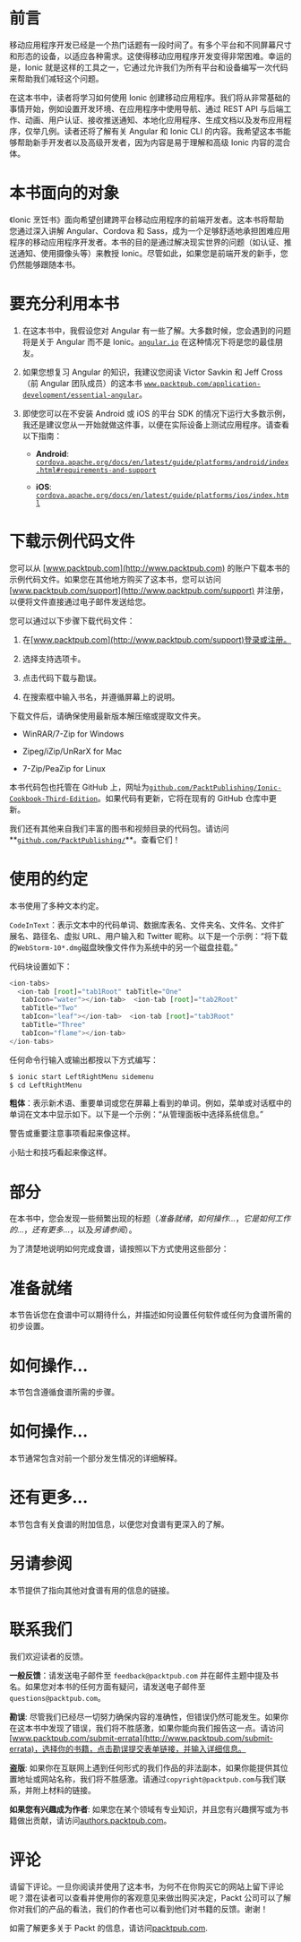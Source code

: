 # 前言

移动应用程序开发已经是一个热门话题有一段时间了。有多个平台和不同屏幕尺寸和形态的设备，以适应各种需求。这使得移动应用程序开发变得非常困难。幸运的是，Ionic 就是这样的工具之一，它通过允许我们为所有平台和设备编写一次代码来帮助我们减轻这个问题。

在这本书中，读者将学习如何使用 Ionic 创建移动应用程序。我们将从非常基础的事情开始，例如设置开发环境、在应用程序中使用导航、通过 REST API 与后端工作、动画、用户认证、接收推送通知、本地化应用程序、生成文档以及发布应用程序，仅举几例。读者还将了解有关 Angular 和 Ionic CLI 的内容。我希望这本书能够帮助新手开发者以及高级开发者，因为内容是易于理解和高级 Ionic 内容的混合体。

# 本书面向的对象

《Ionic 烹饪书》面向希望创建跨平台移动应用程序的前端开发者。这本书将帮助您通过深入讲解 Angular、Cordova 和 Sass，成为一个足够舒适地承担困难应用程序的移动应用程序开发者。本书的目的是通过解决现实世界的问题（如认证、推送通知、使用摄像头等）来教授 Ionic。尽管如此，如果您是前端开发的新手，您仍然能够跟随本书。

# 要充分利用本书

1.  在这本书中，我假设您对 Angular 有一些了解。大多数时候，您会遇到的问题将是关于 Angular 而不是 Ionic。[`angular.io`](https://angular.io) 在这种情况下将是您的最佳朋友。

1.  如果您想复习 Angular 的知识，我建议您阅读 Victor Savkin 和 Jeff Cross（前 Angular 团队成员）的这本书 [`www.packtpub.com/application-development/essential-angular`](https://www.packtpub.com/application-development/essential-angular)。

1.  即使您可以在不安装 Android 或 iOS 的平台 SDK 的情况下运行大多数示例，我还是建议您从一开始就做这件事，以便在实际设备上测试应用程序。请查看以下指南：

    +   **Android**: [`cordova.apache.org/docs/en/latest/guide/platforms/android/index.html#requirements-and-support`](https://cordova.apache.org/docs/en/latest/guide/platforms/android/index.html#requirements-and-support)

    +   **iOS**: [`cordova.apache.org/docs/en/latest/guide/platforms/ios/index.html`](https://cordova.apache.org/docs/en/latest/guide/platforms/ios/index.html)

# 下载示例代码文件

您可以从 [www.packtpub.com](http://www.packtpub.com) 的账户下载本书的示例代码文件。如果您在其他地方购买了这本书，您可以访问 [www.packtpub.com/support](http://www.packtpub.com/support) 并注册，以便将文件直接通过电子邮件发送给您。

您可以通过以下步骤下载代码文件：

1.  在[www.packtpub.com](http://www.packtpub.com/support)登录或注册。

1.  选择支持选项卡。

1.  点击代码下载与勘误。

1.  在搜索框中输入书名，并遵循屏幕上的说明。

下载文件后，请确保使用最新版本解压缩或提取文件夹。

+   WinRAR/7-Zip for Windows

+   Zipeg/iZip/UnRarX for Mac

+   7-Zip/PeaZip for Linux

本书代码包也托管在 GitHub 上，网址为[`github.com/PacktPublishing/Ionic-Cookbook-Third-Edition`](https://github.com/PacktPublishing/Ionic-Cookbook-Third-Edition)。如果代码有更新，它将在现有的 GitHub 仓库中更新。

我们还有其他来自我们丰富的图书和视频目录的代码包。请访问**[`github.com/PacktPublishing/`](https://github.com/PacktPublishing/)**。查看它们！

# 使用的约定

本书使用了多种文本约定。

`CodeInText`：表示文本中的代码单词、数据库表名、文件夹名、文件名、文件扩展名、路径名、虚拟 URL、用户输入和 Twitter 昵称。以下是一个示例：“将下载的`WebStorm-10*.dmg`磁盘映像文件作为系统中的另一个磁盘挂载。”

代码块设置如下：

```js
<ion-tabs> 
  <ion-tab [root]="tab1Root" tabTitle="One" 
   tabIcon="water"></ion-tab>  <ion-tab [root]="tab2Root" 
   tabTitle="Two" 
   tabIcon="leaf"></ion-tab>  <ion-tab [root]="tab3Root" 
   tabTitle="Three" 
   tabIcon="flame"></ion-tab> 
</ion-tabs> 
```

任何命令行输入或输出都按以下方式编写：

```js
$ ionic start LeftRightMenu sidemenu
$ cd LeftRightMenu
```

**粗体**：表示新术语、重要单词或您在屏幕上看到的单词。例如，菜单或对话框中的单词在文本中显示如下。以下是一个示例：“从管理面板中选择系统信息。”

警告或重要注意事项看起来像这样。

小贴士和技巧看起来像这样。

# 部分

在本书中，您会发现一些频繁出现的标题（*准备就绪*，*如何操作...*，*它是如何工作的...*，*还有更多...*，以及*另请参阅*）。

为了清楚地说明如何完成食谱，请按照以下方式使用这些部分：

# 准备就绪

本节告诉您在食谱中可以期待什么，并描述如何设置任何软件或任何为食谱所需的初步设置。

# 如何操作...

本节包含遵循食谱所需的步骤。

# 如何操作...

本节通常包含对前一个部分发生情况的详细解释。

# 还有更多...

本节包含有关食谱的附加信息，以便您对食谱有更深入的了解。

# 另请参阅

本节提供了指向其他对食谱有用的信息的链接。

# 联系我们

我们欢迎读者的反馈。

**一般反馈**：请发送电子邮件至 `feedback@packtpub.com` 并在邮件主题中提及书名。如果您对本书的任何方面有疑问，请发送电子邮件至 `questions@packtpub.com`。

**勘误**: 尽管我们已经尽一切努力确保内容的准确性，但错误仍然可能发生。如果你在这本书中发现了错误，我们将不胜感激，如果你能向我们报告这一点。请访问[www.packtpub.com/submit-errata](http://www.packtpub.com/submit-errata)，选择你的书籍，点击勘误提交表单链接，并输入详细信息。

**盗版**: 如果你在互联网上遇到任何形式的我们作品的非法副本，如果你能提供其位置地址或网站名称，我们将不胜感激。请通过`copyright@packtpub.com`与我们联系，并附上材料的链接。

**如果您有兴趣成为作者**: 如果您在某个领域有专业知识，并且您有兴趣撰写或为书籍做出贡献，请访问[authors.packtpub.com](http://authors.packtpub.com/)。

# 评论

请留下评论。一旦你阅读并使用了这本书，为何不在你购买它的网站上留下评论呢？潜在读者可以查看并使用你的客观意见来做出购买决定，Packt 公司可以了解你对我们的产品的看法，我们的作者也可以看到他们对书籍的反馈。谢谢！

如需了解更多关于 Packt 的信息，请访问[packtpub.com](https://www.packtpub.com/).
